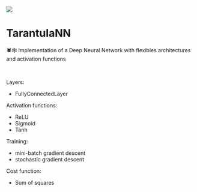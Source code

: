 
<img src="https://github.com/moritzmitterdorfer/TarantulaNN/blob/master/imgs/logo.svg">

# TarantulaNN
🕷🕸 Implementation of a Deep Neural Network with flexibles architectures and activation functions

<br>

Layers:

- FullyConnectedLayer

Activation functions:

- ReLU
- Sigmoid
- Tanh

Training:

- mini-batch gradient descent
- stochastic gradient descent

Cost function:

- Sum of squares





